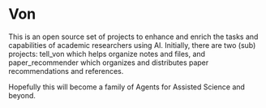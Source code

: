 # Von

This is an open source set of projects to enhance and enrich the tasks and capabilities of academic researchers using AI. Initially, there are two (sub) projects: tell_von which helps organize notes and files, and paper_recommender which organizes and distributes paper recommendations and references. 

Hopefully this will become a family of Agents for Assisted Science and beyond.
